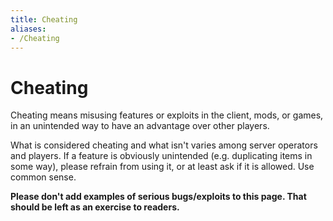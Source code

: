 ```yaml
---
title: Cheating
aliases:
- /Cheating
---
```


# Cheating
Cheating means misusing features or exploits in the client, mods, or games, in an unintended way to have an advantage over other players.

What is considered cheating and what isn't varies among server operators and players. If a feature is obviously unintended (e.g. duplicating items in some way), please refrain from using it, or at least ask if it is allowed. Use common sense.

**Please don't add examples of serious bugs/exploits to this page. That should be left as an exercise to readers.**

